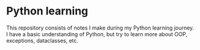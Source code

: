 # Python learning

This repository consists of notes I make during my Python learning journey. I have a basic understanding of Python, but try to learn more about OOP, exceptions, dataclasses, etc.

